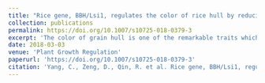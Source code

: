 ```yaml
---
title: "Rice gene, BBH/Lsi1, regulates the color of rice hull by reducing the absorption and deposition of silicon and accumulating excess flavonoid"
collection: publications
permalink: https://doi.org/10.1007/s10725-018-0379-3
excerpt: 'The color of grain hull is one of the remarkable traits which can be easily identified after heading, especially at the mature stage. In present study, a discoloration hull mutant named black–brown hull (bbh), was obtained from an indica cultivar Zhenong 34 by mutagenesis with ethyl methane sulfonate (EMS). The hull color of bbh mutant initially appeared black–brown on the 15th day and became completely black–brown on the 30th day after heading. The root of bbh was shorter than that of WT during the whole growth period. Furthermore, the total flavonoids content in the hulls and the silicon deposition in the leaves of bbh were both remarkably higher than WT. The results of map-based cloning indicated that the mutant trait of bbh was controlled by a single recessive nuclear gene, which was located on the long arm of chromosome 2 with a physical distance of 64.9 kb. The comparison of gDNA sequence between bbh and WT showed that there was a substitution from T to C (+ 2360) in the third exon of LOC_Os02g51110. BBH was an allelic gene of Lsi1, which encoded a water channel protein (aquaporin) involving in silicon uptake. The expression levels of the genes related to silicon absorption, transportation and distribution were detected to be up- or down-regulated at different stages in bbh root. Moreover, the transcripts of structural enzymatic genes involved in flavonoid biosynthesis in hulls also had apparent differences between WT and bbh mutant. Above all, the results revealed that BBH/Lsi1 was responsible to the black–brown hull by reducing the absorption and deposition of silicon and accumulating overmuch flavonoid.'
date: 2018-03-03
venue: 'Plant Growth Regulation'
paperurl: 'https://doi.org/10.1007/s10725-018-0379-3'
citation: 'Yang, C., Zeng, D., Qin, R. et al. Rice gene, BBH/Lsi1, regulates the color of rice hull by reducing the absorption and deposition of silicon and accumulating excess flavonoid. Plant Growth Regul 85, 133–142 (2018). https://doi.org/10.1007/s10725-018-0379-3'
---
```

